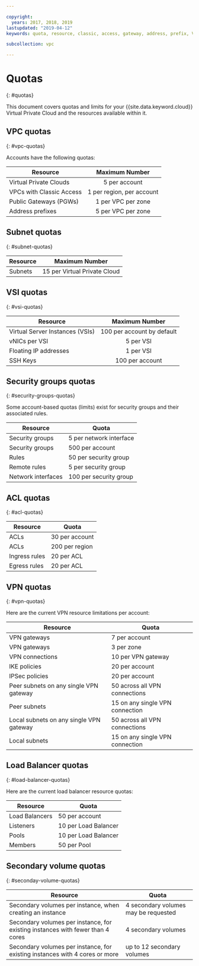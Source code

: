 ```yaml
---

copyright:
  years: 2017, 2018, 2019
lastupdated: "2019-04-12"
keywords: quota, resource, classic, access, gateway, address, prefix, VSI, vNIC, floating, SSH, key, security, group, rule, remote, peer, ACL, region, ingress, egress, VPN, policies, load balancer, listener, pool, per

subcollection: vpc

---
```

# Quotas
{: #quotas}

This document covers quotas and limits for your {{site.data.keyword.cloud}} Virtual Private Cloud and the resources available within it.

## VPC quotas
{: #vpc-quotas}

Accounts have the following quotas:

|   Resource     | Maximum Number |
| ------- | :------: |
| Virtual Private Clouds | 5 per account|
| VPCs with Classic Access | 1 per region, per account |
| Public Gateways (PGWs) | 1 per VPC per zone |
| Address prefixes | 5 per VPC per zone |

## Subnet quotas
{: #subnet-quotas}

|   Resource     | Maximum Number |
| ------- | :------: |
| Subnets | 15 per Virtual Private Cloud |


## VSI quotas
{: #vsi-quotas}

|   Resource     | Maximum Number |
| ------- | :------: |
| Virtual Server Instances (VSIs) | 100 per account by default |
| vNICs per VSI | 5 per VSI |
| Floating IP addresses | 1 per VSI |
| SSH Keys | 100 per account |


## Security groups quotas
{: #security-groups-quotas}

Some account-based quotas (limits) exist for security groups and their associated rules.

|Resource|Quota|
|--------|-----|
|Security groups|5 per network interface|
|Security groups|500 per account|
|Rules|50 per security group|
|Remote rules |5 per security group|
|Network interfaces|100 per security group|

## ACL quotas
{: #acl-quotas}

|Resource|Quota|
|--------|-----|
|ACLs| 30 per account|
|ACLs |200 per region |
|Ingress rules|20 per ACL |
|Egress rules |20 per ACL |

## VPN quotas
{: #vpn-quotas}

Here are the current VPN resource limitations per account:

|Resource|Quota|
|--------|-----|
| VPN gateways| 7 per account |
| VPN gateways | 3 per zone |
| VPN connections | 10 per VPN gateway |
| IKE policies | 20 per account |
| IPSec policies | 20 per account |
| Peer subnets on any single VPN gateway | 50 across all VPN connections|
| Peer subnets  | 15 on any single VPN connection|
| Local subnets on any single VPN gateway | 50 across all VPN connections|
| Local subnets |  15 on any single VPN connection |

## Load Balancer quotas
{: #load-balancer-quotas}

Here are the current load balancer resource quotas:

|Resource|Quota|
|--------|-----|
| Load Balancers | 50 per account |
| Listeners | 10 per Load Balancer |
| Pools | 10 per Load Balancer |
| Members | 50 per Pool |

## Secondary volume quotas
{: #seconday-volume-quotas}

| Resource | Quota |
|--------|----- |
| Secondary volumes per instance, when creating an instance |  4 secondary volumes may be requested |
| Secondary volumes per instance, for existing instances with fewer than 4 cores | 4 secondary volumes |
| Secondary volumes per instance, for existing instances with 4 cores or more | up to 12 secondary volumes |

